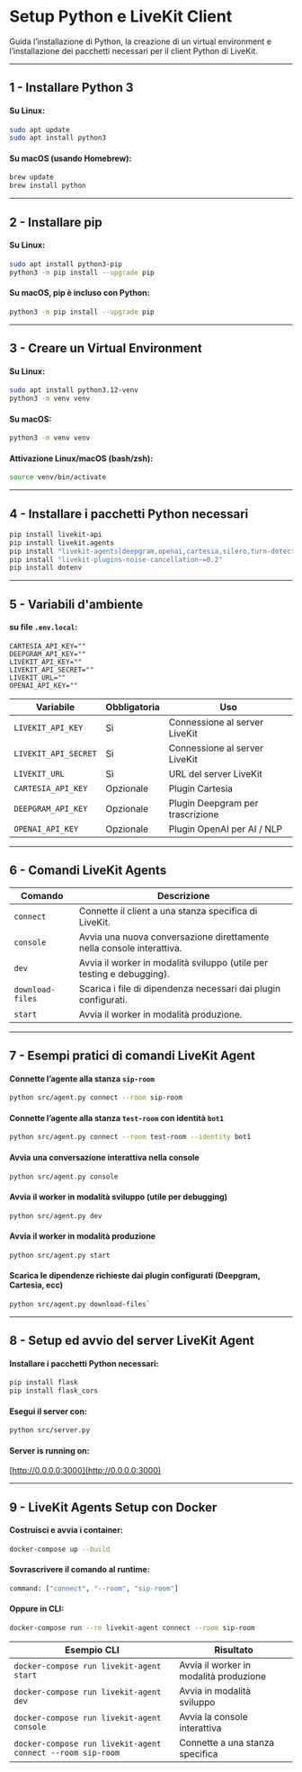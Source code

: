 # Setup Python e LiveKit Client

Guida l’installazione di Python, la creazione di un virtual environment e l’installazione dei pacchetti necessari per il client Python di LiveKit.

---

## 1 - Installare Python 3

#### Su Linux:
```bash
sudo apt update
sudo apt install python3
```
#### Su macOS (usando Homebrew):
```bash
brew update
brew install python
```

---
## 2 - Installare pip

#### Su Linux:

```bash
sudo apt install python3-pip
python3 -m pip install --upgrade pip
```

#### Su macOS, pip è incluso con Python:

```bash
python3 -m pip install --upgrade pip
```
---
## 3 - Creare un Virtual Environment

#### Su Linux:
```bash
sudo apt install python3.12-venv
python3 -m venv venv
```

#### Su macOS:
```bash
python3 -m venv venv
```

#### Attivazione Linux/macOS (bash/zsh):
```bash
source venv/bin/activate
```
---
## 4 - Installare i pacchetti Python necessari

```bash
pip install livekit-api
pip install livekit.agents
pip install "livekit-agents[deepgram,openai,cartesia,silero,turn-detector]~=1.2"
pip install "livekit-plugins-noise-cancellation~=0.2"
pip install dotenv
```
---
## 5 - Variabili d'ambiente

#### su file `.env.local`:
```
CARTESIA_API_KEY=""
DEEPGRAM_API_KEY=""
LIVEKIT_API_KEY=""
LIVEKIT_API_SECRET=""
LIVEKIT_URL=""
OPENAI_API_KEY=""
```

| Variabile             | Obbligatoria | Uso                                 |
|-----------------------|--------------|-------------------------------------|
| `LIVEKIT_API_KEY`     | Sì           | Connessione al server LiveKit       |
| `LIVEKIT_API_SECRET`  | Sì           | Connessione al server LiveKit       |
| `LIVEKIT_URL`         | Sì           | URL del server LiveKit              |
| `CARTESIA_API_KEY`    | Opzionale    | Plugin Cartesia                     |
| `DEEPGRAM_API_KEY`    | Opzionale    | Plugin Deepgram per trascrizione    |
| `OPENAI_API_KEY`      | Opzionale    | Plugin OpenAI per AI / NLP          |

---
## 6 - Comandi LiveKit Agents


| Comando          | Descrizione                                                           |
|------------------|-----------------------------------------------------------------------|
| `connect`        | Connette il client a una stanza specifica di LiveKit.                 |
| `console`        | Avvia una nuova conversazione direttamente nella console interattiva. |
| `dev`            | Avvia il worker in modalità sviluppo (utile per testing e debugging). |
| `download-files` | Scarica i file di dipendenza necessari dai plugin configurati.        |
| `start`          | Avvia il worker in modalità produzione.                               |


---
## 7 - Esempi pratici di comandi LiveKit Agent


#### Connette l’agente alla stanza `sip-room`

```bash
python src/agent.py connect --room sip-room
```

#### Connette l’agente alla stanza `test-room` con identità `bot1`

```bash
python src/agent.py connect --room test-room --identity bot1
```

#### Avvia una conversazione interattiva nella console

```bash
python src/agent.py console
```

#### Avvia il worker in modalità sviluppo (utile per debugging)

```bash
python src/agent.py dev
```

#### Avvia il worker in modalità produzione
```bash
python src/agent.py start
```

#### Scarica le dipendenze richieste dai plugin configurati (Deepgram, Cartesia, ecc)
```bash
python src/agent.py download-files`
```
---
## 8 - Setup ed avvio del server LiveKit Agent

#### Installare i pacchetti Python necessari:
```bash
pip install flask
pip install flask_cors
```

#### Esegui il server con:
```bash
python src/server.py
```

#### Server is running on:
[http://0.0.0.0:3000](http://0.0.0.0:3000)

---
## 9 - LiveKit Agents Setup con Docker

#### Costruisci e avvia i container:
```bash
docker-compose up --build 
```

#### Sovrascrivere il comando al runtime:
```bash
command: ["connect", "--room", "sip-room"]
```
#### Oppure in CLI:
```bash
docker-compose run --rm livekit-agent connect --room sip-room
```

| Esempio CLI                                                | Risultato                                 |
|------------------------------------------------------------|-------------------------------------------|
| `docker-compose run livekit-agent start`                   | Avvia il worker in modalità produzione    |
| `docker-compose run livekit-agent dev`                     | Avvia in modalità sviluppo                |
| `docker-compose run livekit-agent console`                 | Avvia la console interattiva              |
| `docker-compose run livekit-agent connect --room sip-room` | Connette a una stanza specifica           |